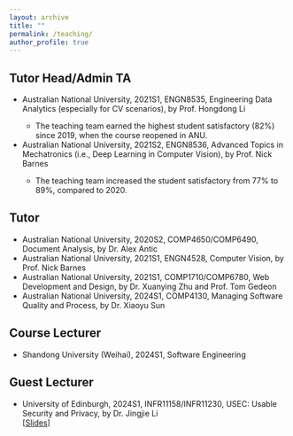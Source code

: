 ```yaml
---
layout: archive
title: ""
permalink: /teaching/
author_profile: true
---
```


<style>
table.imgtable, table.imgtable td{
  border: none;
  /* height: auto; */
  /* text-align: left; */
}

</style>

## <i class="fa fa-fw fa-copy"></i> Tutor Head/Admin TA

<ul>
  
  <li>Australian National University, 2021S1, ENGN8535, Engineering Data Analytics (especially for CV scenarios), by Prof. Hongdong Li</li>
  <ul>
  <li> The teaching team earned the highest student satisfactory (82%) since 2019, when the course reopened in ANU. </li>
  </ul>

  <li>Australian National University, 2021S2, ENGN8536, Advanced Topics in Mechatronics (i.e., Deep Learning in Computer Vision), by Prof. Nick Barnes</li>
    <ul>
  <li> The teaching team increased the student satisfactory from 77% to 89%, compared to 2020. </li>
  </ul>
  
</ul>

## <i class="fa fa-fw fa-copy"></i> Tutor


<ul>

  <li>Australian National University, 2020S2, COMP4650/COMP6490, Document Analysis, by Dr. Alex Antic </li>

  <li>Australian National University, 2021S1, ENGN4528, Computer Vision, by Prof. Nick Barnes </li>

  <li>Australian National University, 2021S1, COMP1710/COMP6780, Web Development and Design, by Dr. Xuanying Zhu and Prof. Tom Gedeon </li>

  <li>Australian National University, 2024S1, COMP4130, Managing Software Quality and Process, by Dr. Xiaoyu Sun </li>
  
</ul>

## <i class="fa fa-fw fa-copy"></i> Course Lecturer

<ul>

<li>Shandong University (Weihai), 2024S1, Software Engineering</li>

</ul>

## <i class="fa fa-fw fa-copy"></i> Guest Lecturer

<ul>

<li> University of Edinburgh, 2024S1, INFR11158/INFR11230, USEC: Usable Security and Privacy, by Dr. Jingjie Li</li> [<a href="https://ShidongPAN.github.io/_pages/papers/guest_lecturer_Edingburgh.pdf" target="_blank">Slides</a>]

</ul>

